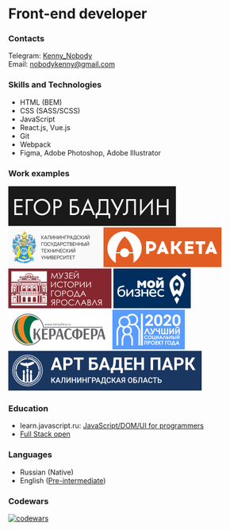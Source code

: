 # Front-end developer

### Contacts

Telegram: [Kenny_Nobody](https://t.me/Kenny_Nobody)  
Email: [nobodykenny@gmail.com](mailto:nobodykenny@gmail.com)

### Skills and Technologies

- HTML (BEM)
- CSS (SASS/SCSS)
- JavaScript
- React.js, Vue.js
- Git
- Webpack
- Figma, Adobe Photoshop, Adobe Illustrator

### Work examples

[![егор бадулин](assets/logo-art.svg)](https://egor-badulin.ru/)
[![кгту](assets/logo-kgtu.svg)](http://klgtu.diez.io/)
[![ракета](assets/logo-rocket.svg)](https://rpk39.ru/)
[![музей истории города ярославля](assets/logo-museum.svg)](http://mukmig.yaroslavl.ru/)
[![центр поддержки экспорта](assets/logo-business.svg)](https://exportkld.ru/)
[![керасфера](assets/logo-kerasfera.svg)](https://kerasfera.ru/)
[![лучший социальный проект года](assets/logo-awward.svg)](https://lspg.mbkaliningrad.ru/)
[![арт баден парк](assets/logo-artbaden.svg)](http://art-baden-park.ru/)

### Education

- learn.javascript.ru: [JavaScript/DOM/UI for programmers](https://learn.javascript.ru/courses/js-20180219-2100/kenny-nobody/en/certificate.jpg)
- [Full Stack open](https://studies.cs.helsinki.fi/stats/api/certificate/fullstackopen/en/34fa50a7ff9b8a94357a91aa3b8aff26)

### Languages

- Russian (Native)
- English ([Pre-intermediate](https://simpler.via-mobi.com/storage/certificate/194/193274_JrwmwDFArpbLQHYy.png))

### Codewars

[![codewars](https://www.codewars.com/users/KennyNobody/badges/small)](https://www.codewars.com/users/KennyNobody/)
